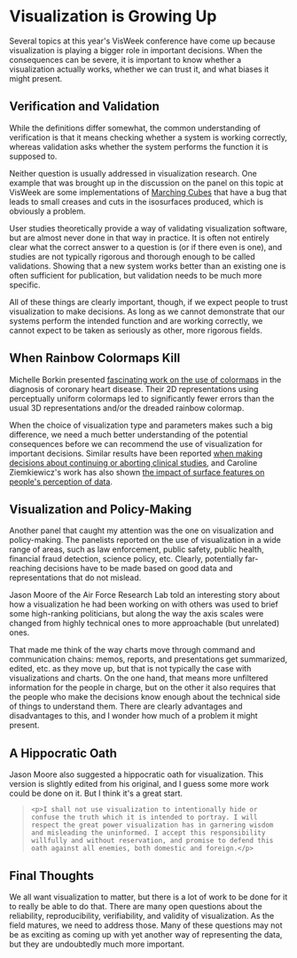 # Visualization is Growing Up

Several topics at this year's VisWeek conference have come up because visualization is playing a bigger role in important decisions. When the consequences can be severe, it is important to know whether a visualization actually works, whether we can trust it, and what biases it might present.

## Verification and Validation

While the definitions differ somewhat, the common understanding of verification is that it means checking whether a system is working correctly, whereas validation asks whether the system performs the function it is supposed to.

Neither question is usually addressed in visualization research. One example that was brought up in the discussion on the panel on this topic at VisWeek are  some implementations of <a href="http://en.wikipedia.org/wiki/Marching_cubes">Marching Cubes</a> that have a bug that leads to small creases and cuts in the isosurfaces produced, which is obviously a problem.

User studies theoretically provide a way of validating visualization software, but are almost never done in that way in practice. It is often not entirely clear what the correct answer to a question is (or if there even is one), and studies are not typically rigorous and thorough enough to be called validations. Showing that a new system works better than an existing one is often sufficient for publication, but validation needs to be much more specific.

All of these things are clearly important, though, if we expect people to trust visualization to make decisions. As long as we cannot demonstrate that our systems perform the intended function and are working correctly, we cannot expect to be taken as seriously as other, more rigorous fields.

## When Rainbow Colormaps Kill

Michelle Borkin presented <a href="http://gvi.seas.harvard.edu/paper/evaluation-artery-visualizations-heart-disease-diagnosis">fascinating work on the use of colormaps</a> in the diagnosis of coronary heart disease. Their 2D representations using perceptually uniform colormaps led to significantly fewer errors than the usual 3D representations and/or the dreaded rainbow colormap.

When the choice of visualization type and parameters makes such a big difference, we need a much better understanding of the potential consequences before we can recommend the use of visualization for important decisions. Similar results have been reported <a href="/blog/2011/visualization-choice-influences-decisions">when making decisions about continuing or aborting clinical studies</a>, and Caroline Ziemkiewicz's work has also shown <a href="/blog/2010/paper-implied-dynamics-in-information-visualization">the impact of surface features on people's perception of data</a>.

## Visualization and Policy-Making

Another panel that caught my attention was the one on visualization and policy-making. The panelists reported on the use of visualization in a wide range of areas, such as law enforcement, public safety, public health, financial fraud detection, science policy, etc. Clearly, potentially far-reaching decisions have to be made based on good data and representations that do not mislead.

Jason Moore of the Air Force Research Lab told an interesting story about how a visualization he had been working on with others was used to brief some high-ranking politicians, but along the way the axis scales were changed from highly technical ones to more approachable (but unrelated) ones.

That made me think of the way charts move through command and communication chains: memos, reports, and presentations get summarized, edited, etc. as they move up, but that is not typically the case with visualizations and charts. On the one hand, that means more unfiltered information for the people in charge, but on the other it also requires that the people who make the decisions know enough about the technical side of things to understand them. There are clearly advantages and disadvantages to this, and I wonder how much of a problem it might present.

## A Hippocratic Oath

Jason Moore also suggested a hippocratic oath for visualization. This version is slightly edited from his original, and I guess some more work could be done on it. But I think it's a great start.

>	
>	  <p>I shall not use visualization to intentionally hide or confuse the truth which it is intended to portray. I will respect the great power visualization has in garnering wisdom and misleading the uninformed. I accept this responsibility willfully and without reservation, and promise to defend this oath against all enemies, both domestic and foreign.</p>
>	

## Final Thoughts

We all want visualization to matter, but there is a lot of work to be done for it to really be able to do that. There are many open questions about the reliability, reproducibility, verifiability, and validity of visualization. As the field matures, we need to address those. Many of these questions may not be as exciting as coming up with yet another way of representing the data, but they are undoubtedly much more important.
